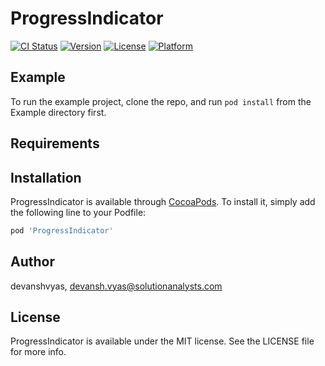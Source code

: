 # ProgressIndicator

[![CI Status](https://img.shields.io/travis/zaidSA/ProgressIndicator.svg?style=flat)](https://travis-ci.org/zaidSA/ProgressIndicator)
[![Version](https://img.shields.io/cocoapods/v/ProgressIndicator.svg?style=flat)](https://cocoapods.org/pods/ProgressIndicator)
[![License](https://img.shields.io/cocoapods/l/ProgressIndicator.svg?style=flat)](https://cocoapods.org/pods/ProgressIndicator)
[![Platform](https://img.shields.io/cocoapods/p/ProgressIndicator.svg?style=flat)](https://cocoapods.org/pods/ProgressIndicator)

## Example

To run the example project, clone the repo, and run `pod install` from the Example directory first.

## Requirements

## Installation

ProgressIndicator is available through [CocoaPods](https://cocoapods.org). To install
it, simply add the following line to your Podfile:

```ruby
pod 'ProgressIndicator'
```

## Author

devanshvyas, devansh.vyas@solutionanalysts.com

## License

ProgressIndicator is available under the MIT license. See the LICENSE file for more info.
